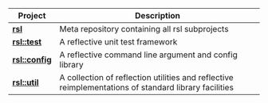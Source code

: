 | Project | Description |
|---------|-------------|
| [**rsl**](https://github.com/rsl-org/rsl) | Meta repository containing all rsl subprojects |
| [**rsl::test**](https://github.com/rsl-org/test) | A reflective unit test framework |
| [**rsl::config**](https://github.com/rsl-org/config) | A reflective command line argument and config library |
| [**rsl::util**](https://github.com/rsl-org/util) | A collection of reflection utilities and reflective reimplementations of standard library facilities |
